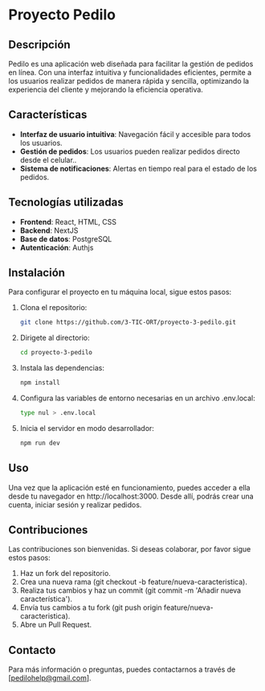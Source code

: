 # Proyecto Pedilo

## Descripción

Pedilo es una aplicación web diseñada para facilitar la gestión de pedidos en línea. Con una interfaz intuitiva y funcionalidades eficientes, permite a los usuarios realizar pedidos de manera rápida y sencilla, optimizando la experiencia del cliente y mejorando la eficiencia operativa.

## Características

- **Interfaz de usuario intuitiva**: Navegación fácil y accesible para todos los usuarios.
- **Gestión de pedidos**: Los usuarios pueden realizar pedidos directo desde el celular..
- **Sistema de notificaciones**: Alertas en tiempo real para el estado de los pedidos.

## Tecnologías utilizadas

- **Frontend**: React, HTML, CSS
- **Backend**: NextJS
- **Base de datos**: PostgreSQL
- **Autenticación**: Authjs

## Instalación

Para configurar el proyecto en tu máquina local, sigue estos pasos:

1. Clona el repositorio:
   ```bash
   git clone https://github.com/3-TIC-ORT/proyecto-3-pedilo.git
   ```
2. Dirigete al directorio:
   ```bash
   cd proyecto-3-pedilo
   ```
3. Instala las dependencias:
   ```bash
   npm install
   ```
4. Configura las variables de entorno necesarias en un archivo .env.local:
   ```bash
   type nul > .env.local
   ```
5. Inicia el servidor en modo desarrollador:
   ```bash
   npm run dev
   ```
## Uso

Una vez que la aplicación esté en funcionamiento, puedes acceder a ella desde tu navegador en http://localhost:3000. Desde allí, podrás crear una cuenta, iniciar sesión y realizar pedidos.

## Contribuciones
Las contribuciones son bienvenidas. Si deseas colaborar, por favor sigue estos pasos:

  1. Haz un fork del repositorio.
  2. Crea una nueva rama (git checkout -b feature/nueva-caracteristica).
  3. Realiza tus cambios y haz un commit (git commit -m 'Añadir nueva característica').
  4. Envía tus cambios a tu fork (git push origin feature/nueva-caracteristica).
  5. Abre un Pull Request.

## Contacto
Para más información o preguntas, puedes contactarnos a través de [pedilohelp@gmail.com].
